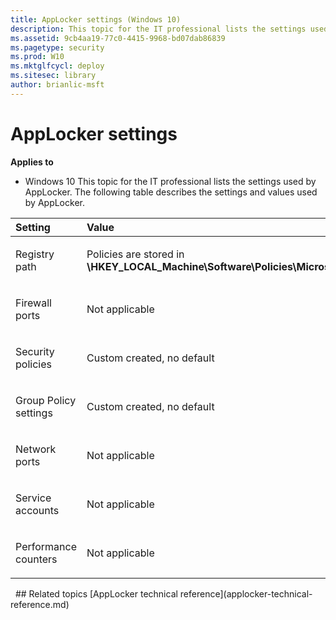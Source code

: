 ```yaml
---
title: AppLocker settings (Windows 10)
description: This topic for the IT professional lists the settings used by AppLocker.
ms.assetid: 9cb4aa19-77c0-4415-9968-bd07dab86839
ms.pagetype: security
ms.prod: W10
ms.mktglfcycl: deploy
ms.sitesec: library
author: brianlic-msft
---
```

# AppLocker settings
**Applies to**
-   Windows 10
This topic for the IT professional lists the settings used by AppLocker.
The following table describes the settings and values used by AppLocker.
<table>
<colgroup>
<col width="50%" />
<col width="50%" />
</colgroup>
<thead>
<tr class="header">
<th align="left">Setting</th>
<th align="left">Value</th>
</tr>
</thead>
<tbody>
<tr class="odd">
<td align="left"><p>Registry path</p></td>
<td align="left"><p>Policies are stored in <strong>\HKEY_LOCAL_Machine\Software\Policies\Microsoft\Windows\SrpV2</strong></p></td>
</tr>
<tr class="even">
<td align="left"><p>Firewall ports</p></td>
<td align="left"><p>Not applicable</p></td>
</tr>
<tr class="odd">
<td align="left"><p>Security policies</p></td>
<td align="left"><p>Custom created, no default</p></td>
</tr>
<tr class="even">
<td align="left"><p>Group Policy settings</p></td>
<td align="left"><p>Custom created, no default</p></td>
</tr>
<tr class="odd">
<td align="left"><p>Network ports</p></td>
<td align="left"><p>Not applicable</p></td>
</tr>
<tr class="even">
<td align="left"><p>Service accounts</p></td>
<td align="left"><p>Not applicable</p></td>
</tr>
<tr class="odd">
<td align="left"><p>Performance counters</p></td>
<td align="left"><p>Not applicable</p></td>
</tr>
</tbody>
</table>
 
## Related topics
[AppLocker technical reference](applocker-technical-reference.md)
 
 
